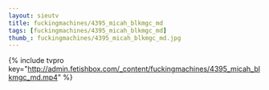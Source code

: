```yaml
--- 
layout: sieutv
title: fuckingmachines/4395_micah_blkmgc_md
tags: [fuckingmachines/4395_micah_blkmgc_md]
thumb_: fuckingmachines/4395_micah_blkmgc_md.jpg
---
```

{% include tvpro key="http://admin.fetishbox.com/_content/fuckingmachines/4395_micah_blkmgc_md.mp4" %} 
